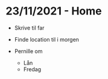 # 23/11/2021 - Home
- Skrive til far

- Finde location til i morgen

- Pernille om
	- Lån
	- Fredag

<!-- {BearID:133A7C2E-47CB-4405-8340-5BA135340F89-20566-000000AF55900AE9} -->
